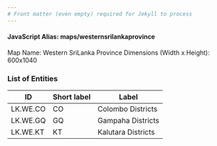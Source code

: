 ```yaml
---
# Front matter (even empty) required for Jekyll to process
---
```


#### JavaScript Alias: maps/westernsrilankaprovince

Map Name: Western SriLanka Province
Dimensions (Width x Height): 600x1040

### List of Entities

| ID       | Short label | Label              |
| -------- | ----------- | ------------------ |
| LK.WE.CO | CO          | Colombo Districts  |
| LK.WE.GQ | GQ          | Gampaha Districts  |
| LK.WE.KT | KT          | Kalutara Districts |
